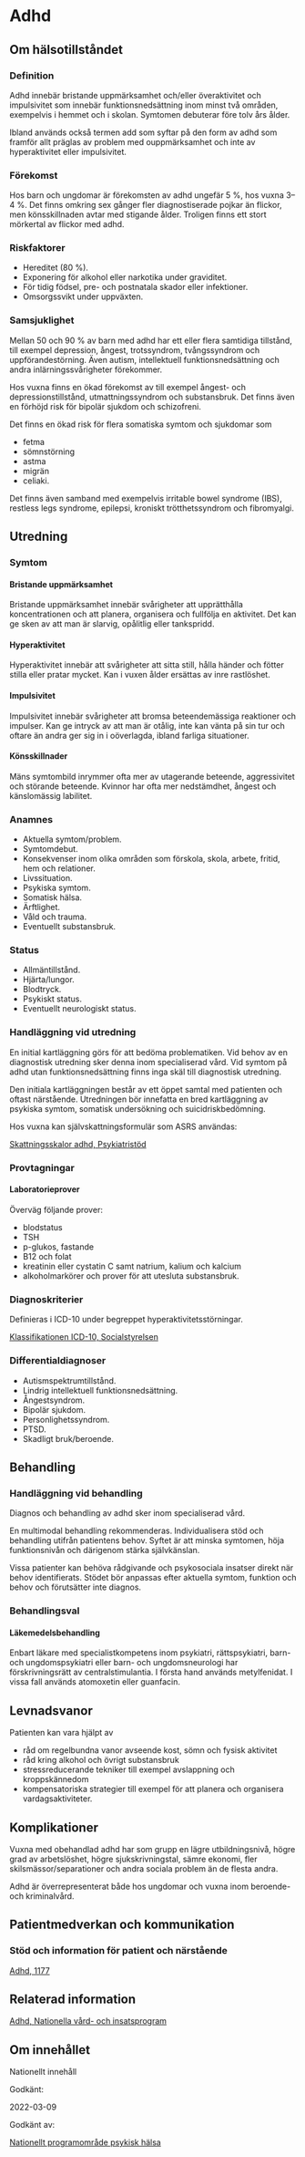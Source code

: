 Adhd
====

Om hälsotillståndet
-------------------

### Definition

Adhd innebär bristande uppmärksamhet och/eller överaktivitet och impulsivitet som innebär funktionsnedsättning inom minst två områden, exempelvis i hemmet och i skolan. Symtomen debuterar före tolv års ålder.

Ibland används också termen add som syftar på den form av adhd som framför allt präglas av problem med ouppmärksamhet och inte av hyperaktivitet eller impulsivitet.

### Förekomst

Hos barn och ungdomar är förekomsten av adhd ungefär 5 %, hos vuxna 3–4 %. Det finns omkring sex gånger fler diagnostiserade pojkar än flickor, men könsskillnaden avtar med stigande ålder. Troligen finns ett stort mörkertal av flickor med adhd.

### Riskfaktorer

*   Hereditet (80 %).
*   Exponering för alkohol eller narkotika under graviditet.
*   För tidig födsel, pre- och postnatala skador eller infektioner.
*   Omsorgssvikt under uppväxten.

### Samsjuklighet

Mellan 50 och 90 % av barn med adhd har ett eller flera samtidiga tillstånd, till exempel depression, ångest, trotssyndrom, tvångs­syndrom och uppförande­störning. Även autism, intellektuell funktionsnedsättning och andra inlärningssvårigheter förekommer.

Hos vuxna finns en ökad förekomst av till exempel ångest- och depressionstillstånd, utmattningssyndrom och substansbruk. Det finns även en förhöjd risk för bipolär sjukdom och schizofreni.

Det finns en ökad risk för flera somatiska symtom och sjukdomar som

*   fetma
*   sömnstörning
*   astma
*   migrän
*   celiaki.

Det finns även samband med exempelvis irritable bowel syndrome (IBS), restless legs syndrome, epilepsi, kroniskt trötthetssyndrom och fibromyalgi.

Utredning
---------

### Symtom

#### Bristande uppmärksamhet

Bristande uppmärksamhet innebär svårigheter att upprätthålla koncentrationen och att planera, organisera och fullfölja en aktivitet. Det kan ge sken av att man är slarvig, opålitlig eller tankspridd.

#### Hyperaktivitet

Hyperaktivitet innebär att svårigheter att sitta still, hålla händer och fötter stilla eller pratar mycket. Kan i vuxen ålder ersättas av inre rastlöshet.

#### Impulsivitet

Impulsivitet innebär svårigheter att bromsa beteendemässiga reaktioner och impulser. Kan ge intryck av att man är otålig, inte kan vänta på sin tur och oftare än andra ger sig in i oöverlagda, ibland farliga situationer.

#### Könsskillnader

Mäns symtombild inrymmer ofta mer av utagerande beteende, aggressivitet och störande beteende. Kvinnor har ofta mer nedstämdhet, ångest och känslomässig labilitet.

### Anamnes

*   Aktuella symtom/problem.
*   Symtomdebut.
*   Konsekvenser inom olika områden som förskola, skola, arbete, fritid, hem och relationer.
*   Livssituation.
*   Psykiska symtom.
*   Somatisk hälsa.
*   Ärftlighet.
*   Våld och trauma.
*   Eventuellt substansbruk.

### Status

*   Allmäntillstånd.
*   Hjärta/lungor.
*   Blodtryck.
*   Psykiskt status.
*   Eventuellt neurologiskt status.

### Handläggning vid utredning

En initial kartläggning görs för att bedöma problematiken. Vid behov av en diagnostisk utredning sker denna inom specialiserad vård. Vid symtom på adhd utan funktionsnedsättning finns inga skäl till diagnostisk utredning.

Den initiala kartläggningen består av ett öppet samtal med patienten och oftast närstående. Utredningen bör innefatta en bred kartläggning av psykiska symtom, somatisk undersökning och suicidriskbedömning.

Hos vuxna kan självskattningsformulär som ASRS användas:

[Skattningsskalor adhd, Psykiatristöd](https://kunskapsstodforvardgivare.se/omraden/psykisk-halsa/stod-i-arbetet/skattningsskalor)

### Provtagningar

#### Laboratorieprover

Överväg följande prover:

*   blodstatus
*   TSH 
*   p-glukos, fastande
*   B12 och folat
*   kreatinin eller cystatin C samt natrium, kalium och kalcium
*   alkoholmarkörer och prover för att utesluta substansbruk.

### Diagnoskriterier

Definieras i ICD-10 under begreppet hyperaktivitetsstörningar.

[Klassifikationen ICD-10, Socialstyrelsen](https://www.socialstyrelsen.se/statistik-och-data/klassifikationer-och-koder/icd-10/)

### Differentialdiagnoser

*   Autismspektrumtillstånd.
*   Lindrig intellektuell funktionsnedsättning.
*   Ångestsyndrom.
*   Bipolär sjukdom.
*   Personlighetssyndrom.
*   PTSD.
*   Skadligt bruk/beroende.

Behandling
----------

### Handläggning vid behandling

Diagnos och behandling av adhd sker inom specialiserad vård.

En multimodal behandling rekommenderas. Individualisera stöd och behandling utifrån patientens behov. Syftet är att minska symtomen, höja funktionsnivån och därigenom stärka självkänslan.

Vissa patienter kan behöva rådgivande och psykosociala insatser direkt när behov identifierats. Stödet bör anpassas efter aktuella symtom, funktion och behov och förutsätter inte diagnos.

### Behandlingsval

#### Läkemedelsbehandling

Enbart läkare med specialistkompetens inom psykiatri, rättspsykiatri, barn- och ungdomspsykiatri eller barn- och ungdomsneurologi har förskrivningsrätt av centralstimulantia. I första hand används metylfenidat. I vissa fall används atomoxetin eller guanfacin.

Levnadsvanor
------------

Patienten kan vara hjälpt av

*   råd om regelbundna vanor avseende kost, sömn och fysisk aktivitet
*   råd kring alkohol och övrigt substansbruk
*   stressreducerande tekniker till exempel avslappning och kroppskännedom
*   kompensatoriska strategier till exempel för att planera och organisera vardagsaktiviteter.

Komplikationer
--------------

Vuxna med obehandlad adhd har som grupp en lägre utbildningsnivå, högre grad av arbetslöshet, högre sjukskrivningstal, sämre ekonomi, fler skilsmässor/separationer och andra sociala problem än de flesta andra.

Adhd är överrepresenterat både hos ungdomar och vuxna inom beroende- och kriminalvård.

Patientmedverkan och kommunikation
----------------------------------

### Stöd och information för patient och närstående

[Adhd, 1177](https://www.1177.se/sjukdomar--besvar/hjarna-och-nerver/larande-forstaelse-och-minne/adhd/)

Relaterad information
---------------------

[Adhd, Nationella vård- och insatsprogram](https://www.vardochinsats.se/adhd/)

Om innehållet
-------------

Nationellt innehåll

Godkänt:

2022-03-09

Godkänt av:

[Nationellt programområde psykisk hälsa](https://kunskapsstyrningvard.se/kunskapsstyrningvard/programomradenochsamverkansgrupper/nationellaprogramomraden/npopsykiskhalsa.56454.html)
